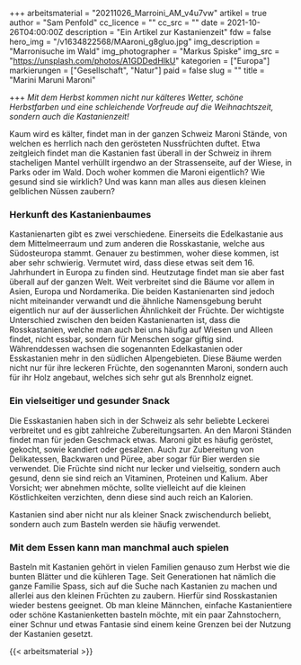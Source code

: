 +++
arbeitsmaterial = "20211026_Marroini_AM_v4u7vw"
artikel = true
author = "Sam Penfold"
cc_licence = ""
cc_src = ""
date = 2021-10-26T04:00:00Z
description = "Ein Artikel zur Kastanienzeit"
fdw = false
hero_img = "/v1634822568/MAaroni_g8gluo.jpg"
img_description = "Marronisuche im Wald"
img_photographer = "Markus Spiske"
img_src = "https://unsplash.com/photos/A1GDDedHlkU"
kategorien = ["Europa"]
markierungen = ["Gesellschaft", "Natur"]
paid = false
slug = ""
title = "Marini Maruni Maroni"

+++
_Mit dem Herbst kommen nicht nur kälteres Wetter, schöne Herbstfarben und eine schleichende Vorfreude auf die Weihnachtszeit, sondern auch die Kastanienzeit!_

Kaum wird es kälter, findet man in der ganzen Schweiz Maroni Stände, von welchen es herrlich nach den gerösteten Nussfrüchten duftet. Etwa zeitgleich findet man die Kastanien fast überall in der Schweiz in ihrem stacheligen Mantel verhüllt irgendwo an der Strassenseite, auf der Wiese, in Parks oder im Wald. Doch woher kommen die Maroni eigentlich? Wie gesund sind sie wirklich? Und was kann man alles aus diesen kleinen gelblichen Nüssen zaubern?

### Herkunft des Kastanienbaumes

Kastanienarten gibt es zwei verschiedene. Einerseits die Edelkastanie aus dem Mittelmeerraum und zum anderen die Rosskastanie, welche aus Südosteuropa stammt. Genauer zu bestimmen, woher diese kommen, ist aber sehr schwierig. Vermutet wird, dass diese etwas seit dem 16. Jahrhundert in Europa zu finden sind. Heutzutage findet man sie aber fast überall auf der ganzen Welt. Weit verbreitet sind die Bäume vor allem in Asien, Europa und Nordamerika. Die beiden Kastanienarten sind jedoch nicht miteinander verwandt und die ähnliche Namensgebung beruht eigentlich nur auf der äusserlichen Ähnlichkeit der Früchte. Der wichtigste Unterschied zwischen den beiden Kastanienarten ist, dass die Rosskastanien, welche man auch bei uns häufig auf Wiesen und Alleen findet, nicht essbar, sondern für Menschen sogar giftig sind. Währenddessen wachsen die sogenannten Edelkastanien oder Esskastanien mehr in den südlichen Alpengebieten. Diese Bäume werden nicht nur für ihre leckeren Früchte, den sogenannten Maroni, sondern auch für ihr Holz angebaut, welches sich sehr gut als Brennholz eignet.

### Ein vielseitiger und gesunder Snack

Die Esskastanien haben sich in der Schweiz als sehr beliebte Leckerei verbreitet und es gibt zahlreiche Zubereitungsarten. An den Maroni Ständen findet man für jeden Geschmack etwas. Maroni gibt es häufig geröstet, gekocht, sowie kandiert oder gesalzen. Auch zur Zubereitung von Delikatessen, Backwaren und Püree, aber sogar für Bier werden sie verwendet. Die Früchte sind nicht nur lecker und vielseitig, sondern auch gesund, denn sie sind reich an Vitaminen, Proteinen und Kalium. Aber Vorsicht; wer abnehmen möchte, sollte vielleicht auf die kleinen Köstlichkeiten verzichten, denn diese sind auch reich an Kalorien.

Kastanien sind aber nicht nur als kleiner Snack zwischendurch beliebt, sondern auch zum Basteln werden sie häufig verwendet.

### Mit dem Essen kann man manchmal auch spielen

Basteln mit Kastanien gehört in vielen Familien genauso zum Herbst wie die bunten Blätter und die kühleren Tage. Seit Generationen hat nämlich die ganze Familie Spass, sich auf die Suche nach Kastanien zu machen und allerlei aus den kleinen Früchten zu zaubern. Hierfür sind Rosskastanien wieder bestens geeignet. Ob man kleine Männchen, einfache Kastanientiere oder schöne Kastanienketten basteln möchte, mit ein paar Zahnstochern, einer Schnur und etwas Fantasie sind einem keine Grenzen bei der Nutzung der Kastanien gesetzt.




{{< arbeitsmaterial >}}
